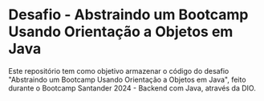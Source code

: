 # Desafio - Abstraindo um Bootcamp Usando Orientação a Objetos em Java

Este repositório tem como objetivo armazenar o código do desafio "Abstraindo um Bootcamp Usando Orientação a Objetos em Java", feito durante o Bootcamp Santander 2024 - Backend com Java, através da DIO.
